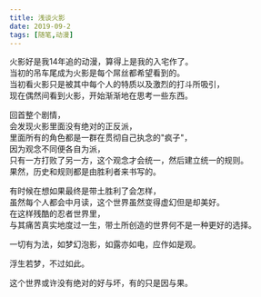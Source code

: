 ```yaml
---
title: 浅谈火影
date: 2019-09-2
tags: [随笔,动漫]
---
```

火影好是我14年追的动漫，算得上是我的入宅作了。<br>当初的吊车尾成为火影是每个屌丝都希望看到的。<br>当初看火影只是被其中每个人的特质以及激烈的打斗所吸引，<br>现在偶然间看到火影，开始渐渐地在思考一些东西。

<!-- more -->

回首整个剧情，<br>会发现火影里面没有绝对的正反派，<br>里面所有的角色都是一群在贯彻自己执念的"疯子"，<br>因为观念不同便各自为派，<br>只有一方打败了另一方，这个观念才会统一，然后建立统一的规则。<br>果然，历史和规则都是由胜利者来书写的。

有时候在想如果最终是带土胜利了会怎样，<br>虽然每个人都会中月读，这个世界虽然变得虚幻但是却美好。<br>在这样残酷的忍者世界里，<br>与其痛苦真实地度过一生，带土所创造的世界何不是一种更好的选择。

一切有为法，如梦幻泡影，如露亦如电，应作如是观。

浮生若梦，不过如此。

这个世界或许没有绝对的好与坏，有的只是因与果。
